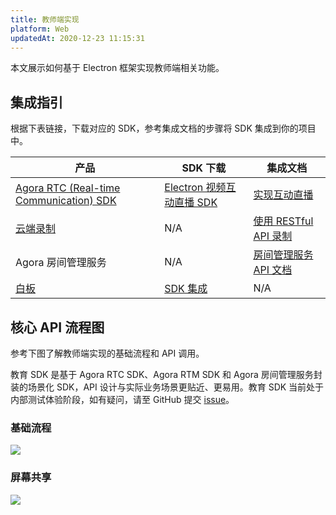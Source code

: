 ```yaml
---
title: 教师端实现
platform: Web
updatedAt: 2020-12-23 11:15:31
---
```


本文展示如何基于 Electron 框架实现教师端相关功能。

## 集成指引

根据下表链接，下载对应的 SDK，参考集成文档的步骤将 SDK 集成到你的项目中。

| 产品                                                                                                                       | SDK 下载                                                                                                  | 集成文档                                                                                                        |
| -------------------------------------------------------------------------------------------------------------------------- | --------------------------------------------------------------------------------------------------------- | --------------------------------------------------------------------------------------------------------------- |
| [Agora RTC (Real-time Communication) SDK](https://docs.agora.io/cn/Interactive%20Broadcast/product_live?platform=Electron) | [Electron 视频互动直播 SDK](https://docs.agora.io/cn/Interactive%20Broadcast/downloads?platform=Electron) | [实现互动直播](https://docs.agora.io/cn/Interactive%20Broadcast/start_live_electron?platform=Electron)          |
| [云端录制](https://docs.agora.io/cn/cloud-recording/product_cloud_recording?platform=All%20Platforms)                      | N/A                                                                                                       | [使用 RESTful API 录制](https://docs.agora.io/cn/cloud-recording/cloud_recording_rest?platform=All%20Platforms) |
| Agora 房间管理服务                                                                                                         | N/A                                                                                                       | [房间管理服务 API 文档](https://agoradoc.github.io/cn/edu-cloud-service/restfulapi)                             |
| [白板](https://developer.herewhite.com/javascript-zh/home)                                                                 | [SDK 集成](https://developer.herewhite.com/javascript-zh/home/install)                                    | N/A                                                                                                             |

## 核心 API 流程图

参考下图了解教师端实现的基础流程和 API 调用。

<div class="alert info">教育 SDK 是基于 Agora RTC SDK、Agora RTM SDK 和 Agora 房间管理服务封装的场景化 SDK，API 设计与实际业务场景更贴近、更易用。教育 SDK 当前处于内部测试体验阶段，如有疑问，请至 GitHub 提交 <a href="https://github.com/AgoraIO-Usecase/eEducation">issue</a>。</div>

### 基础流程

![](https://web-cdn.agora.io/docs-files/1608556959126)

### 屏幕共享

![](https://web-cdn.agora.io/docs-files/1608556971358)
